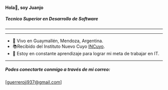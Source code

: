 ####  Hola👋,   soy Juanjo 
##### Tecnico Superior en Desarrollo de Software

------------


------------
- 🌄 Vivo en Guaymallén, Mendoza, Argentina.
- 📚Recibido del Instituto Nuevo Cuyo [INCuyo](http://https://incuyo.edu.ar/ "INCuyo").
- 🌱 Estoy en constante aprendizaje para lograr mi meta de trabajar en IT.

------------

##### Podes conectarte conmigo  a través de mi correo:
[guerrerojj937@gmail.com]

